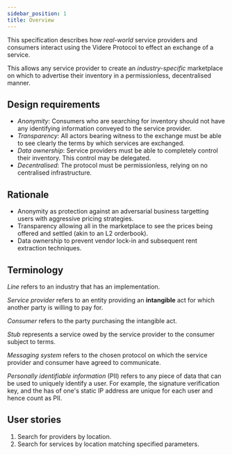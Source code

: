 ```yaml
---
sidebar_position: 1
title: Overview
---
```


This specification describes how *real-world* service providers and consumers interact using the Videre Protocol to effect an exchange of a service.

This allows any service provider to create an *industry-specific* marketplace on which to advertise their inventory in a permissionless, decentralised manner.

## Design requirements

- *Anonymity*: Consumers who are searching for inventory should not have any identifying information conveyed to the service provider.
- *Transparency*: All actors bearing witness to the exchange must be able to see clearly the terms by which services are exchanged.
- *Data ownership*: Service providers must be able to completely control their inventory. This control may be delegated.
- *Decentralised*: The protocol must be permissionless, relying on no centralised infrastructure.

## Rationale

- Anonymity as protection against an adversarial business targetting users with aggressive pricing strategies.
- Transparency allowing all in the marketplace to see the prices being offered and settled (akin to an L2 orderbook).
- Data ownership to prevent vendor lock-in and subsequent rent extraction techniques.

## Terminology

*Line* refers to an industry that has an implementation.

*Service provider* refers to an entity providing an **intangible** act for which another party is willing to pay for.

*Consumer* refers to the party purchasing the intangible act.

*Stub* represents a service owed by the service provider to the consumer subject to terms.

*Messaging system* refers to the chosen protocol on which the service provider and consumer have agreed to communicate.

*Personally identifiable information* (PII) refers to any piece of data that can be used to uniquely identify a user. For example, the signature verification key, and the has of one's static IP address are unique for each user and hence count as PII.

## User stories

1. Search for providers by location.
2. Search for services by location matching specified parameters.

